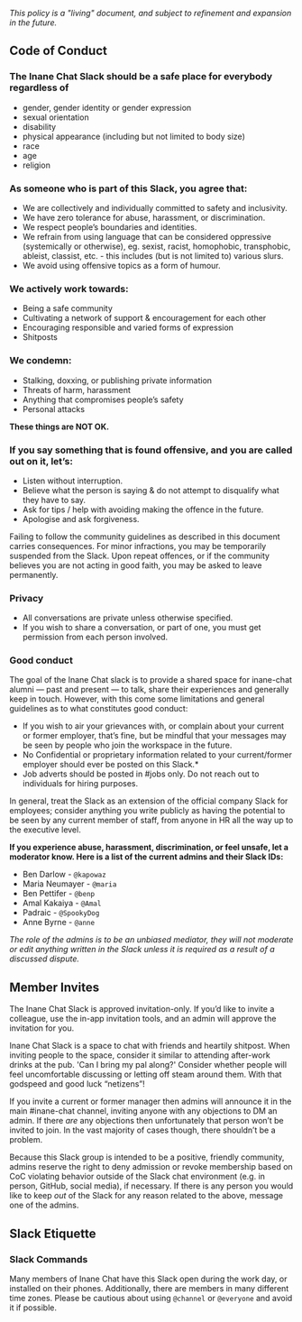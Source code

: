 *This policy is a "living" document, and subject to refinement and expansion in
the future.*

## Code of Conduct

### The **Inane Chat Slack** should be a safe place for everybody regardless of

- gender, gender identity or gender expression
- sexual orientation
- disability
- physical appearance (including but not limited to body size)
- race
- age
- religion

### As someone who is part of this Slack, you agree that:

* We are collectively and individually committed to safety and inclusivity.
* We have zero tolerance for abuse, harassment, or discrimination.
* We respect people’s boundaries and identities.
* We refrain from using language that can be considered oppressive (systemically
  or otherwise), eg. sexist, racist, homophobic, transphobic, ableist, classist,
  etc. - this includes (but is not limited to) various slurs.
* We avoid using offensive topics as a form of humour.

### We actively work towards:

* Being a safe community
* Cultivating a network of support & encouragement for each other
* Encouraging responsible and varied forms of expression
* Shitposts

### We condemn:

* Stalking, doxxing, or publishing private information
* Threats of harm, harassment
* Anything that compromises people’s safety
* Personal attacks

**These things are NOT OK.**

### If you say something that is found offensive, and you are called out on it, let’s:

* Listen without interruption.
* Believe what the person is saying & do not attempt to disqualify what they
  have to say.
* Ask for tips / help with avoiding making the offence in the future.
* Apologise and ask forgiveness.

Failing to follow the community guidelines as described in this document carries
consequences. For minor infractions, you may be temporarily suspended from the
Slack. Upon repeat offences, or if the community believes you are not acting in
good faith, you may be asked to leave permanently.

### Privacy

* All conversations are private unless otherwise specified.
* If you wish to share a conversation, or part of one, you must get permission
  from each person involved.

### Good conduct

The goal of the Inane Chat slack is to provide a shared space for inane-chat
alumni — past and present — to talk, share their experiences and generally keep
in touch. However, with this come some limitations and general guidelines as to
what constitutes good conduct:

* If you wish to air your grievances with, or complain about your current or
  former employer, that’s fine, but be mindful that your messages may be seen by
  people who join the workspace in the future.
* No Confidential or proprietary information related to your current/former
  employer should ever be posted on this Slack.*
* Job adverts should be posted in #jobs only. Do not reach out to individuals for
  hiring purposes.

In general, treat the Slack as an extension of the official company Slack for
employees; consider anything you write publicly as having the potential to be
seen by any current member of staff, from anyone in HR all the way up to the
executive level.

**If you experience abuse, harassment, discrimination, or feel unsafe, let a
moderator know. Here is a list of the current admins and their Slack IDs:**

* Ben Darlow - `@kapowaz`
* Maria Neumayer - `@maria`
* Ben Pettifer - `@benp`
* Amal Kakaiya - `@Amal`
* Padraic - `@SpookyDog`
* Anne Byrne - `@anne`

*The role of the admins is to be an unbiased mediator, they will not moderate or
edit anything written in the Slack unless it is required as a result of a
discussed dispute.*

## Member Invites

The Inane Chat Slack is approved invitation-only. If you’d like to invite a
colleague, use the in-app invitation tools, and an admin will approve the
invitation for you.

Inane Chat Slack is a space to chat with friends and heartily shitpost. When
inviting people to the space, consider it similar to attending after-work drinks
at the pub. 'Can I bring my pal along?' Consider whether people will feel
uncomfortable discussing or letting off steam around them. With that godspeed
and good luck “netizens”!

If you invite a current or former manager then admins will announce it in the
main #inane-chat channel, inviting anyone with any objections to DM an admin. If
there _are_ any objections then unfortunately that person won’t be invited to
join. In the vast majority of cases though, there shouldn’t be a problem.

Because this Slack group is intended to be a positive, friendly community,
admins reserve the right to deny admission or revoke membership based on CoC
violating behavior outside of the Slack chat environment (e.g. in person,
GitHub, social media), if necessary.  If there is any person you would like to
keep _out_ of the Slack for any reason related to the above, message one of the
admins.

## Slack Etiquette

### Slack Commands

Many members of Inane Chat have this Slack open during the work day, or
installed on their phones. Additionally, there are members in many different
time zones. Please be cautious about using  `@channel` or `@everyone` and avoid
it if possible.
